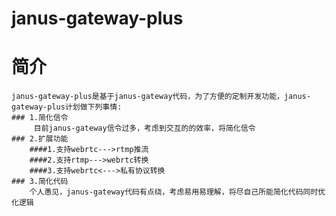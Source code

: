 # janus-gateway-plus

# 简介
    janus-gateway-plus是基于janus-gateway代码，为了方便的定制开发功能，janus-gateway-plus计划做下列事情:
    ### 1.简化信令
         目前janus-gateway信令过多，考虑到交互的的效率，将简化信令
    ### 2.扩展功能
        ####1.支持webrtc--->rtmp推流
        ####2.支持rtmp--->webrtc转换
        ####3.支持webrtc<--->私有协议转换
    ### 3.简化代码
        个人愚见，janus-gateway代码有点绕，考虑易用易理解，将尽自己所能简化代码同时优化逻辑
